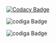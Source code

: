 
[![Codacy Badge](https://app.codacy.com/project/badge/Grade/ce0dc36cf7eb4a37b292775bca62fafb)](https://www.codacy.com/gh/Harshavardhana0603/M1_Tarrif_utl/dashboard?utm_source=github.com&amp;utm_medium=referral&amp;utm_content=Harshavardhana0603/M1_Tarrif_utl&amp;utm_campaign=Badge_Grade)


![codiga Badge](https://api.codiga.io/project/31482/score/svg)



![codiga Badge](https://api.codiga.io/project/31482/status/svg)
